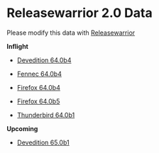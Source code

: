 

Releasewarrior 2.0 Data
=======================

Please modify this data with [Releasewarrior](https://github.com/mozilla-releng/releasewarrior-2.0)

**Inflight**

* [Devedition 64.0b4](/inflight/devedition/devedition-devedition-64.0b4.md)

* [Fennec 64.0b4](/inflight/fennec/fennec-beta-64.0b4.md)

* [Firefox 64.0b4](/inflight/firefox/firefox-beta-64.0b4.md)

* [Firefox 64.0b5](/inflight/firefox/firefox-beta-64.0b5.md)

* [Thunderbird 64.0b1](/inflight/thunderbird/thunderbird-beta-64.0b1.md)

**Upcoming**

* [Devedition 65.0b1](/upcoming/devedition/devedition-devedition-65.0b1.md)

